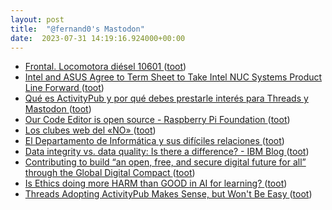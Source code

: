```yaml
---
layout: post
title:  "@fernand0's Mastodon"
date:  2023-07-31 14:19:16.924000+00:00
---
```

*  [Frontal. Locomotora diésel 10601 ](https://www.flickr.com/photos/fernand0/53057166000) ([toot](https://mastodon.social/@fernand0/110809131052059226))
*  [Intel and ASUS Agree to Term Sheet to Take Intel NUC Systems Product Line Forward  ](https://www.asus.com/au/news/yqmwqdcyweblhu7n) ([toot](https://mastodon.social/@fernand0/110809114754817325))
*  [Qué es ActivityPub y por qué debes prestarle interés para Threads y Mastodon ](https://wwwhatsnew.com/2023/07/16/que-es-activitypub-y-por-que-debes-prestarle-interes-para-threads-y-mastodon) ([toot](https://mastodon.social/@fernand0/110808871230938129))
*  [Our Code Editor is open source - Raspberry Pi Foundation ](https://www.raspberrypi.org/blog/code-editor-open-source) ([toot](https://mastodon.social/@fernand0/110808760966898537))
*  [Los clubes web del «NO» ](https://www.microsiervos.com/archivo/internet/clubes-web-no.htm) ([toot](https://mastodon.social/@fernand0/110808396090671977))
*  [El Departamento de Informática y sus difíciles relaciones ](https://changlonet.com/blog/el-departamento-de-informatica-y-sus-dificiles-relaciones) ([toot](https://mastodon.social/@fernand0/110808255368071827))
*  [Data integrity vs. data quality: Is there a difference? - IBM Blog ](https://www.ibm.com/blog/data-integrity-vs-data-quality-is-there-a-difference) ([toot](https://mastodon.social/@fernand0/110808020893118407))
*  [Contributing to build “an open, free, and secure digital future for all” through the Global Digital Compact ](https://diff.wikimedia.org/2023/07/17/contributing-to-build-an-open-free-and-secure-digital-future-for-all-through-the-global-digital-compact) ([toot](https://mastodon.social/@fernand0/110807819472206342))
*  [Is Ethics doing more HARM than GOOD in AI for learning? ](http://donaldclarkplanb.blogspot.com/2023/07/ethics-ai-and-moral-high-horses-6.htm) ([toot](https://mastodon.social/@fernand0/110807449549317998))
*  [Threads Adopting ActivityPub Makes Sense, but Won't Be Easy ](https://thenewstack.io/threads-adopting-activitypub-makes-sense-but-wont-be-easy) ([toot](https://mastodon.social/@fernand0/110804288609228048))
